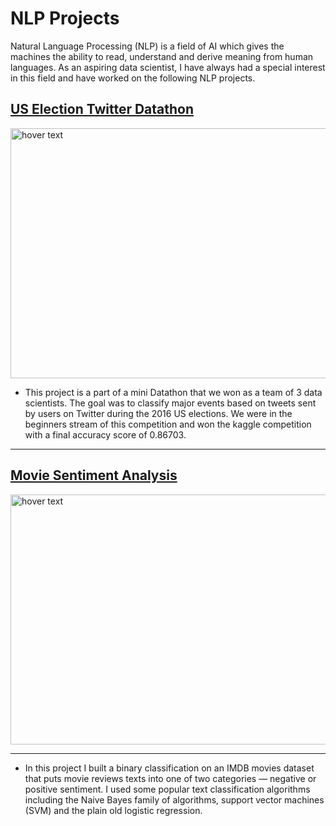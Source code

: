 # NLP Projects

Natural Language Processing (NLP) is a field of AI which gives the machines the ability to read, understand and derive meaning from human languages. As an aspiring data scientist, I have always had a special interest in this field and have worked on the following NLP projects.

## [US Election Twitter Datathon](https://github.com/SuvanshVaid27/twitter-datathon)

<p>
  <img src="https://github.com/SuvanshVaid27/NLP-Projects/blob/main/images/image.jpeg" width="800" height = "400" title="hover text">
</p>

  - This project is a part of a mini Datathon that we won as a team of 3 data scientists. The goal was to classify major events based on tweets sent by users on Twitter during the 2016 US elections. We were in the beginners stream of this competition and won the kaggle competition with a final accuracy score of 0.86703.

<hr>

## [Movie Sentiment Analysis](https://github.com/SuvanshVaid27/66-days-of-Data/blob/main/Day%2022%20-%20Movie%20sentiment%20analysis%20%20ML/movie_sentiment_analysis.ipynb)

<p>
  <img src="https://github.com/SuvanshVaid27/NLP-Projects/blob/main/images/imdb.jpeg" width="800" height = "400" title="hover text">
</p>

<hr>

  - In this project I built a binary classification on an IMDB movies dataset that puts movie reviews texts into one of two categories — negative or positive sentiment. I used some popular text classification algorithms including the Naive Bayes family of algorithms, support vector machines (SVM) and the plain old logistic regression.


